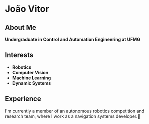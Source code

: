 # João Vitor

## About Me
**Undergraduate in Control and Automation Engineering at UFMG**

## Interests
- **Robotics** 
- **Computer Vision**
- **Machine Learning**
- **Dynamic Systems**

## Experience
I'm currently a member of an autonomous robotics competition and research team, where I work as a navigation systems developer.🤖

